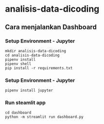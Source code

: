 # analisis-data-dicoding

## Cara menjalankan Dashboard
### Setup Environment - Jupyter
```
mkdir analisis-data-dicoding
cd analisis-data-dicoding
pipenv install
pipenv shell
pip install -r requirements.txt
```
### Setup Environment - Jupyter
```
pipenv install jupyter
```
### Run steamlit app
```
cd dashboard
python -m streamlit run dashboard.py
```
